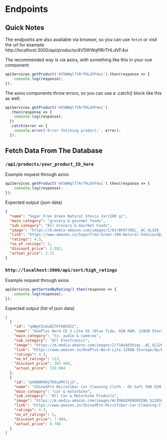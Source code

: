 # Endpoints

## Quick Notes
The endpoints are also available via browser, so you can use `fetch` or visit the url
for example: http://localhost:3000/api/products/4V5WWqlflRrTHLdVF4oi

The recommended way is via axios, with something like this in your vue component:
```js
apiServices.getProduct('4V5WWqlflRrTHLdVF4oi').then(response => {
    console.log(response);
});
```
The axios components throw errors, so you can use a .catch() block like this as well.
```js
apiServices.getProduct('4V5WWqlflRrTHLdVF4oi')
  .then(response => {
    console.log(response);
  })
  .catch(error => {
    console.error('Error fetching product:', error);
  });
```

## Fetch Data From The Database

### `/api/products/your_product_ID_here`

Example request through axios
```js
apiServices.getProduct('4V5WWqlflRrTHLdVF4oi').then(response => {
    console.log(response);
});
```
Expected output (json data)
```json
{
  "name": "Sugar Free Green Natural Stevia Jar(200 g)",
  "main_category": "grocery & gourmet foods",
  "sub_category": "All Grocery & Gourmet Foods",
  "image": "https://m.media-amazon.com/images/I/61rBhkTJ6EL._AC_UL320_.jpg",
  "link": "https://www.amazon.in/Sugarfree-Green-100-Natural-Stevia/dp/B082TC6KL9/ref=sr_1_699?qid=1679216185&s=grocery&sr=1-699",
  "ratings": 4.3,
  "no_of_ratings": 1,
  "discount_price": 2.592,
  "actual_price": 2.72
}
```

### `http://localhost:3000/api/sort/high_ratings`

Example request through axios
```js
apiServices.getSortedByRating().then(response => {
    console.log(response);
});
```

Expected output (list of json data)
```json
[
  {
    "id": "q4WgYZuGuQZ7hTkBSRII",
    "name": "OnePlus Nord CE 2 Lite 5G (Blue Tide, 6GB RAM, 128GB Storage)",
    "main_category": "tv, audio & cameras",
    "sub_category": "All Electronics",
    "image": "https://m.media-amazon.com/images/I/71AvQd3VzqL._AC_UL320_.jpg",
    "link": "https://www.amazon.in/OnePlus-Nord-Lite-128GB-Storage/dp/B09WQYFLRX/ref=sr_1_5?qid=1679133649&s=electronics&sr=1-5",
    "ratings": 4.3,
    "no_of_ratings": 113,
    "discount_price": 303.984,
    "actual_price": 319.984
  },
  {
    "id": "pXOW9RXH1TK9u2MtlLjU",
    "name": "ShineXPro Microfiber Car Cleaning Cloth - OG Soft 500 GSM Extra Large (35x75 CM) Microfiber Cloth for Car and Bike - Suede...",
    "main_category": "car & motorbike",
    "sub_category": "All Car & Motorbike Products",
    "image": "https://m.media-amazon.com/images/W/IMAGERENDERING_521856-T1/images/I/81hauo1yiwL._AC_UL320_.jpg",
    "link": "https://www.amazon.in/ShineXPro-Microfiber-Car-Cleaning-Cloth/dp/B09RWTYMCF/ref=sr_1_3?qid=1679222595&s=automotive&sr=1-3",
    "ratings": 4.3,
    "no_of_ratings": 5,
    "discount_price": 7.984,
    "actual_price": 8.784
  }
]
```